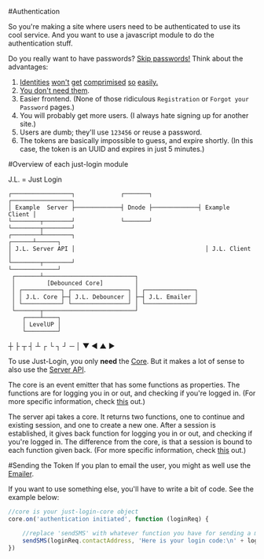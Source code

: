 #Authentication

So you're making a site where users need to be authenticated to use its cool service. And you want to use a javascript module to do the authentication stuff.

Do you really want to have passwords? [Skip passwords!](https://medium.com/@ninjudd/lets-boycott-passwords-680d97eddb01) Think about the advantages:

1. [Identities](http://blog.moertel.com/posts/2006-12-15-never-store-passwords-in-a-database.html) [won't](http://heartbleed.com/) [get](https://en.wikipedia.org/wiki/SQL_injection#Examples) [comprimised](http://readwrite.com/2009/12/16/rockyou_hacker_30_of_sites_store_plain_text_passwords) [so](http://www.net-security.org/secworld.php?id=8612) [easily.](http://en.blog.wordpress.com/2014/09/12/gmail-password-leak-update/)
2. [You don't need them](https://medium.com/@ninjudd/passwords-are-obsolete-9ed56d483eb).
3. Easier frontend. (None of those ridiculous `Registration` or `Forgot your Password` pages.)
4. You will probably get more users. (I always hate signing up for another site.)
5. Users are dumb; they'll use `123456` or reuse a password.
6. The tokens are basically impossible to guess, and expire shortly. (In this case, the token is an UUID and expires in just 5 minutes.)

#Overview of each just-login module

J.L. = Just Login

```
┌─────────────────┐             ┌───────┐             ┌─────────────────┐
│ Example  Server ├─────────────┤ Dnode ├─────────────┤ Example  Client │
└────────┬────────┘             └───────┘             └────────┬────────┘
┌────────┴────────┐                                     ┌──────┴──────┐
│ J.L. Server API │                                     │ J.L. Client │
└────────┬────────┘                                     └─────────────┘
 ┌───────┴──────────────────────────┐
 │         [Debounced Core]         │
 │ ┌───────────┐ ┌────────────────┐ │ ┌──────────────┐
 │ │ J.L. Core ├─┤ J.L. Debouncer │ ├─┤ J.L. Emailer │
 │ └───────────┘ └────────────────┘ │ └──────────────┘
 └───────┬──────────────────────────┘
    ┌────┴────┐
    │ LevelUP │
    └─────────┘
```

┼ ├ ┬ ┤ ┴ ┌ └ ┐ ┘ ─ │ ▼ ◄ ▲ ►




To use Just-Login, you only **need** the [Core][core]. But it makes a lot of sense to also use the [Server API][sapi].

The core is an event emitter that has some functions as properties. The functions are for logging you in or out, and checking if you're logged in. (For more specific information, check [this][core] out.)

The server api takes a core. It returns two functions, one to continue and existing session, and one to create a new one. After a session is established, it gives back function for logging you in or out, and checking if you're logged in. The difference from the core, is that a session is bound to each function given back. (For more specific information, check [this][sapi] out.)

#Sending the Token
If you plan to email the user, you might as well use the [Emailer][emlr].

If you want to use something else, you'll have to write a bit of code. See the example below:

```js
//core is your just-login-core object
core.on('authentication initiated', function (loginReq) {

	//replace 'sendSMS' with whatever function you have for sending a message to the user.
	sendSMS(loginReq.contactAddress, 'Here is your login code:\n' + loginReq.token)
})
```


[core]: https://github.com/coding-in-the-wild/just-login-core
[dbnc]: https://github.com/coding-in-the-wild/just-login-debouncer
[sapi]: https://github.com/coding-in-the-wild/just-login-server-api
[clnt]: https://github.com/coding-in-the-wild/just-login-client
[emlr]: https://github.com/coding-in-the-wild/just-login-emailer
[dnode]: https://github.com/substack/dnode
[level]: https://github.com/rvagg/node-levelup
